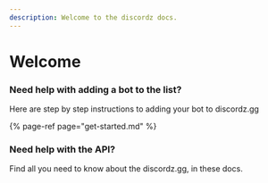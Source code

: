 ```yaml
---
description: Welcome to the discordz docs.
---
```


# Welcome

### Need help with adding a bot to the list?

Here are step by step instructions to adding your bot to discordz.gg

{% page-ref page="get-started.md" %}

### Need help with the API?

Find all you need to know about the discordz.gg, in these docs.



